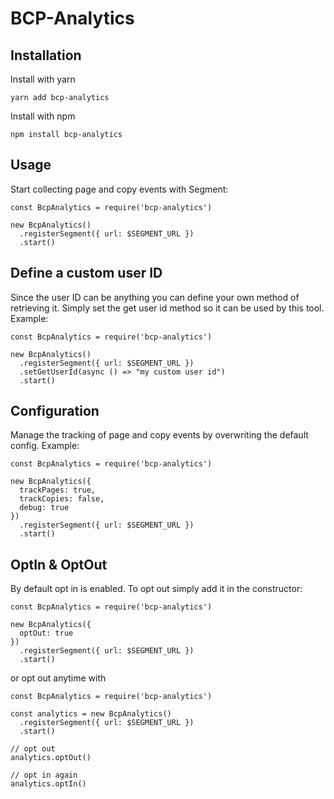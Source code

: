 # BCP-Analytics

## Installation

Install with yarn

```
yarn add bcp-analytics
```

Install with npm

```
npm install bcp-analytics
```

## Usage

Start collecting page and copy events with Segment:

```
const BcpAnalytics = require('bcp-analytics')

new BcpAnalytics()
  .registerSegment({ url: $SEGMENT_URL })
  .start()
```

## Define a custom user ID

Since the user ID can be anything you can define your own method of retrieving it. Simply set
the get user id method so it can be used by this tool. Example:

```
const BcpAnalytics = require('bcp-analytics')

new BcpAnalytics()
  .registerSegment({ url: $SEGMENT_URL })
  .setGetUserId(async () => "my custom user id")
  .start()
```

## Configuration

Manage the tracking of page and copy events by overwriting the default config. Example:

```
const BcpAnalytics = require('bcp-analytics')

new BcpAnalytics({
  trackPages: true,
  trackCopies: false,
  debug: true
})
  .registerSegment({ url: $SEGMENT_URL })
  .start()
```

## OptIn & OptOut

By default opt in is enabled. To opt out simply add it in the constructor:

```
const BcpAnalytics = require('bcp-analytics')

new BcpAnalytics({
  optOut: true
})
  .registerSegment({ url: $SEGMENT_URL })
  .start()
```

or opt out anytime with

```
const BcpAnalytics = require('bcp-analytics')

const analytics = new BcpAnalytics()
  .registerSegment({ url: $SEGMENT_URL })
  .start()

// opt out
analytics.optOut()

// opt in again
analytics.optIn()
```

